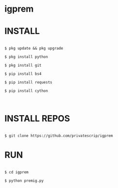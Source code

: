 # igprem 
# INSTALL

```

$ pkg update && pkg upgrade

$ pkg install python

$ pkg install git

$ pip install bs4

$ pip install requests

$ pip install cython



```

# INSTALL REPOS

```

$ git clone https://github.com/privatescrip/igprem

```

# RUN

```

$ cd igprem

$ python premig.py

```

